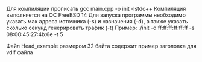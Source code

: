 Для компиляции прописать 
gcc main.cpp -o init -lstdc++
Компиляция выполняется на ОС FreeBSD 14
Для запуска программы необходимо указать мак адреса источника (-s) и назначения (-d), а также указать сколько секунд генерировать трафик (-t)
Пример:
./init -d ff:ff:ff:ff:ff:ff -s 08:00:45:27:4b:6e -t 5

Файл Head_example размером 32 байта содержит пример заголовка для vdif файла
